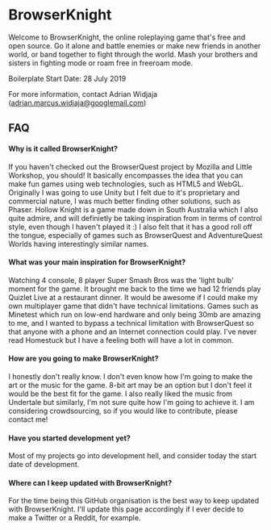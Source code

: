 # BrowserKnight

Welcome to BrowserKnight, the online roleplaying game that's free and open source. Go it alone and battle enemies or make new friends in another world, or band together to fight through the world. Mash your brothers and sisters in fighting mode or roam free in freeroam mode. 

Boilerplate Start Date: 28 July 2019

For more information, contact Adrian Widjaja (adrian.marcus.widjaja@googlemail.com)

## FAQ

#### Why is it called BrowserKnight?

If you haven't checked out the BrowserQuest project by Mozilla and Little Workshop, you should! It basically encompasses the idea that you can make fun games using web technologies, such as HTML5 and WebGL. Originally I was going to use Unity but I felt due to it's proprietary and commercial nature, I was much better finding other solutions, such as Phaser. Hollow Knight is a game made down in South Australia which I also quite admire, and will definietly be taking inspiration from in terms of control style, even though I haven't played it :) I also felt that it has a good roll off the tongue, especially of games such as BrowserQuest and AdventureQuest Worlds having interestingly similar names.

#### What was your main inspiration for BrowserKnight?

Watching 4 console, 8 player Super Smash Bros was the 'light bulb' moment for the game. It brought me back to the time we had 12 friends play Quizlet Live at a restaurant dinner. It would be awesome if I could make my own multiplayer game that didn't have technical limitations. Games such as Minetest which run on low-end hardware and only being 30mb are amazing to me, and I wanted to bypass a technical limitation with BrowserQuest so that anyone with a phone and an Internet connection could play. I've never read Homestuck but I have a feeling both will have a lot in common.

#### How are you going to make BrowserKnight?

I honestly don't really know. I don't even know how I'm going to make the art or the music for the game. 8-bit art may be an option but I don't feel it would be the best fit for the game. I also really liked the music from Undertale but similarly, I'm not sure quite how I'm going to achieve it. I am considering crowdsourcing, so if you would like to contribute, please contact me!

#### Have you started development yet?

Most of my projects go into development hell, and consider today the start date of development.

#### Where can I keep updated with BrowserKnight?

For the time being this GitHub organisation is the best way to keep updated with BrowserKnight. I'll update this page accordingly if I ever decide to make a Twitter or a Reddit, for example.


